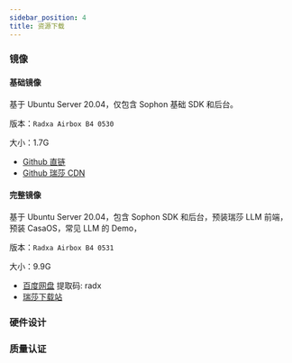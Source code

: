 ```yaml
---
sidebar_position: 4
title: 资源下载
---
```


### 镜像

#### 基础镜像

基于 Ubuntu Server 20.04，仅包含 Sophon 基础 SDK 和后台。

版本：`Radxa Airbox B4 0530`

大小：1.7G

- [Github 直链](https://github.com/radxa-build/radxa-airbox/releases/download/v2024-0530/sdcard-radxa-airbox-b4-20240530.img.zip)
- [Github 瑞莎 CDN](https://cdn.radxa.com/radxa-build/radxa-airbox/releases/download/v2024-0530/sdcard-radxa-airbox-b4-20240530.img.zip)

#### 完整镜像

基于 Ubuntu Server 20.04，包含 Sophon SDK 和后台，预装瑞莎 LLM 前端，预装 CasaOS，常见 LLM 的 Demo，

版本：`Radxa Airbox B4 0531`

大小：9.9G

- [百度网盘](https://pan.baidu.com/s/1cmLeW0veq8Rie4z2KIsiEg?pwd=radx) 提取码: radx
- [瑞莎下载站](https://dl.radxa.com/sg2300x/images/sdcard-radxa-airbox-b4-20240531.img.zip)

### 硬件设计

### 质量认证
